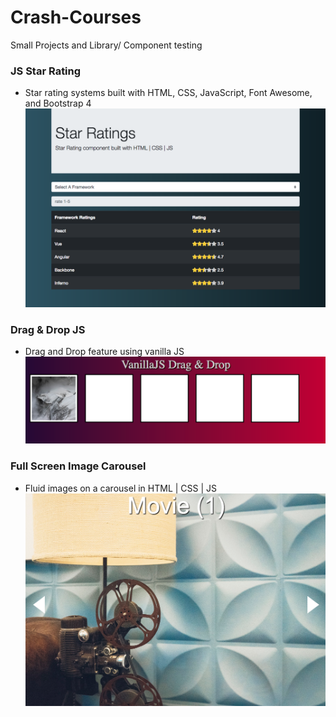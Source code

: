 # Crash-Courses
Small Projects and Library/ Component testing

### JS Star Rating
- Star rating systems built with HTML, CSS, JavaScript, Font Awesome, and Bootstrap 4
![Star Rating](./images/StarRating.png)

### Drag & Drop JS
- Drag and Drop feature using vanilla JS
![Drag and Drop](./images/DragnDrop.png)

### Full Screen Image Carousel
- Fluid images on a carousel in HTML | CSS | JS
![FullScreenImageCarousel](./images/ImgCarousel.png)
